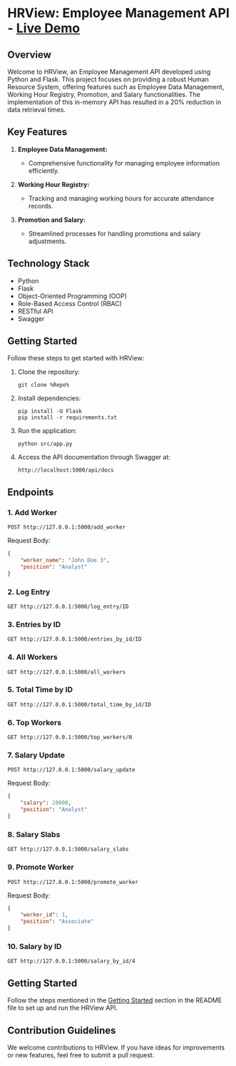 # HRView: Employee Management API - [Live Demo](https://hrview.onrender.com/docs)

## Overview

Welcome to HRView, an Employee Management API developed using Python and Flask. This project focuses on providing a robust Human Resource System, offering features such as Employee Data Management, Working Hour Registry, Promotion, and Salary functionalities. The implementation of this in-memory API has resulted in a 20% reduction in data retrieval times.

## Key Features

1. **Employee Data Management:**
   - Comprehensive functionality for managing employee information efficiently.

2. **Working Hour Registry:**
   - Tracking and managing working hours for accurate attendance records.

3. **Promotion and Salary:**
   - Streamlined processes for handling promotions and salary adjustments.

## Technology Stack

- Python
- Flask
- Object-Oriented Programming (OOP)
- Role-Based Access Control (RBAC)
- RESTful API
- Swagger

## Getting Started

Follow these steps to get started with HRView:

1. Clone the repository:
   ```
   git clone %Repo%
   ```

2. Install dependencies:
   ```
   pip install -U Flask
   pip install -r requirements.txt
   ```

3. Run the application:
   ```
   python src/app.py
   ```

4. Access the API documentation through Swagger at:
   ```
   http://localhost:5000/api/docs
   ```
   
## Endpoints

### 1. Add Worker

```http
POST http://127.0.0.1:5000/add_worker
```

Request Body:

```json
{
    "worker_name": "John Doe 3",
    "position": "Analyst"
}
```

### 2. Log Entry

```http
GET http://127.0.0.1:5000/log_entry/ID
```

### 3. Entries by ID

```http
GET http://127.0.0.1:5000/entries_by_id/ID
```

### 4. All Workers

```http
GET http://127.0.0.1:5000/all_workers
```

### 5. Total Time by ID

```http
GET http://127.0.0.1:5000/total_time_by_id/ID
```

### 6. Top Workers

```http
GET http://127.0.0.1:5000/top_workers/N
```

### 7. Salary Update

```http
POST http://127.0.0.1:5000/salary_update
```

Request Body:

```json
{
    "salary": 20000,
    "position": "Analyst"
}
```

### 8. Salary Slabs

```http
GET http://127.0.0.1:5000/salary_slabs
```

### 9. Promote Worker

```http
POST http://127.0.0.1:5000/promote_worker
```

Request Body:

```json
{
    "worker_id": 1,
    "position": "Associate"
}
```

### 10. Salary by ID

```http
GET http://127.0.0.1:5000/salary_by_id/4
```

## Getting Started

Follow the steps mentioned in the [Getting Started](#getting-started) section in the README file to set up and run the HRView API.

## Contribution Guidelines

We welcome contributions to HRView. If you have ideas for improvements or new features, feel free to submit a pull request.
